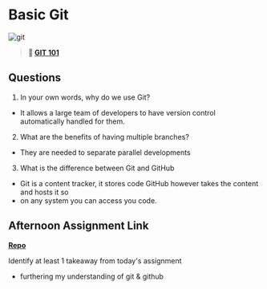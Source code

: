 # Basic Git

![git](https://git-scm.com/images/branching-illustration@2x.png)

> **📖 [GIT 101](https://codeworksacademy.com/fs-student-guide/resources/wk1/01-GIT)**

## Questions

1. In your own words, why do we use Git?

- It allows a large team of developers to have version control automatically handled for them.

2. What are the benefits of having multiple branches?

- They are needed to separate parallel developments 

3. What is the difference between Git and GitHub

- Git is a content tracker, it stores code GitHub however takes the content and hosts it so 
- on any system you can access you code.

## Afternoon Assignment Link

**[Repo](https://github.com/samwgit/day-1)**

Identify at least 1 takeaway from today's assignment

- furthering my understanding of git & github